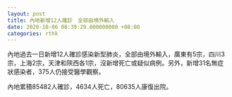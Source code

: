 ```yaml
---
layout: post
title: 內地新增12人確診　全部由境外輸入
date: 2020-10-06 08:39:29.000000000 +08:00
categories: rthk
---
```


內地過去一日新增12人確診感染新型肺炎，全部由境外輸入，廣東有5宗，四川3宗，上海2宗，天津和陝西各1宗，沒新增死亡或疑似病例。另外，新增31名無症狀感染者，375人仍接受醫學觀察。

內地累積85482人確診，4634人死亡，80635人康復出院。

